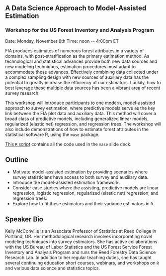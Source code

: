 ## A Data Science Approach to Model-Assisted Estimation
### Workshop for the US Forest Inventory and Analysis Program

Date: Monday, November 8th
Time: noon -- 4:00pm ET


FIA produces estimates of numerous forest attributes in a variety of domains, with post-stratification as the primary estimation method. As technological and statistical advances provide both new data sources and new modeling techniques, estimation procedures must adapt to accommodate these advances. Effectively combining data collected under a complex sampling design with new sources of auxiliary data has the potential to greatly increase the efficiency of our estimators. Luckily, how to best leverage these multiple data sources has been a vibrant area of recent survey research.

This workshop will introduce participants to one modern, model-assisted approach to survey estimation, where predictive models serve as the key link between the FIA plot data and auxiliary data. This method will cover a broad class of predictive models, including generalized linear models, regularized (elastic net) regression, and regression trees. The workshop will also include demonstrations of how to estimate forest attributes in the statistical software R, using the `mase` package.  


[This `R` script](https://mcconvil.github.io/fia_workshop_2021/data/mase_R.R) contains all the code used in the `mase` slide deck.


## Outline

* Motivate model-assisted estimation by providing scenarios where survey statisticians have access to both survey and auxiliary data.
* Introduce the model-assisted estimation framework.
* Consider case studies where the assisting, predictive models are linear regression, logistic regression, regularized (elastic net) regression, and regression trees.
* Explore how to fit these estimators and their variance estimators in `R`.


## Speaker Bio

Kelly McConville is an Associate Professor of Statistics at Reed College in Portland, OR.  Her methodological research involves incorporating novel modeling techniques into survey estimators.  She has active collaborations with the US Bureau of Labor Statistics and the US Forest Service Forest Inventory and Analysis Program and runs the Reed Forestry Data Science Research Lab.  In addition to her regular teaching duties, she has taught several continuing education short courses, webinars, and workshops on `R` and various data science and statistics topics.  


